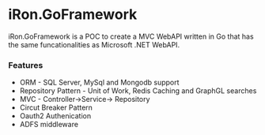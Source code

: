 
# iRon.GoFramework
iRon.GoFramework is a POC to create a MVC WebAPI written in Go that has the same funcationalities as Microsoft .NET WebAPI.
  

### Features
 - ORM - SQL Server, MySql and Mongodb support
 - Repository Pattern - Unit of Work, Redis Caching and GraphGL searches
- MVC - Controller->Service-> Repository
- Circut Breaker Pattern
- Oauth2 Authenication
- ADFS middleware